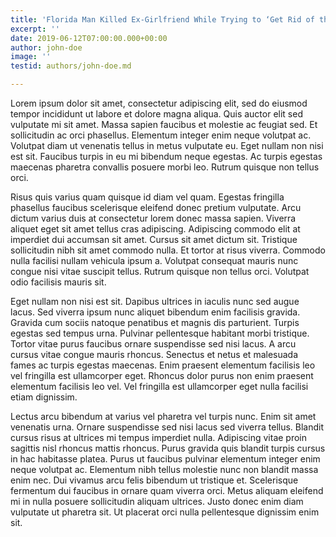 ```yaml
---
title: 'Florida Man Killed Ex-Girlfriend While Trying to ‘Get Rid of the Devil'' '
excerpt: ''
date: 2019-06-12T07:00:00.000+00:00
author: john-doe
image: ''
testid: authors/john-doe.md

---
```

Lorem ipsum dolor sit amet, consectetur adipiscing elit, sed do eiusmod tempor incididunt ut labore et dolore magna aliqua. Quis auctor elit sed vulputate mi sit amet. Massa sapien faucibus et molestie ac feugiat sed. Et sollicitudin ac orci phasellus. Elementum integer enim neque volutpat ac. Volutpat diam ut venenatis tellus in metus vulputate eu. Eget nullam non nisi est sit. Faucibus turpis in eu mi bibendum neque egestas. Ac turpis egestas maecenas pharetra convallis posuere morbi leo. Rutrum quisque non tellus orci.

Risus quis varius quam quisque id diam vel quam. Egestas fringilla phasellus faucibus scelerisque eleifend donec pretium vulputate. Arcu dictum varius duis at consectetur lorem donec massa sapien. Viverra aliquet eget sit amet tellus cras adipiscing. Adipiscing commodo elit at imperdiet dui accumsan sit amet. Cursus sit amet dictum sit. Tristique sollicitudin nibh sit amet commodo nulla. Et tortor at risus viverra. Commodo nulla facilisi nullam vehicula ipsum a. Volutpat consequat mauris nunc congue nisi vitae suscipit tellus. Rutrum quisque non tellus orci. Volutpat odio facilisis mauris sit.

Eget nullam non nisi est sit. Dapibus ultrices in iaculis nunc sed augue lacus. Sed viverra ipsum nunc aliquet bibendum enim facilisis gravida. Gravida cum sociis natoque penatibus et magnis dis parturient. Turpis egestas sed tempus urna. Pulvinar pellentesque habitant morbi tristique. Tortor vitae purus faucibus ornare suspendisse sed nisi lacus. A arcu cursus vitae congue mauris rhoncus. Senectus et netus et malesuada fames ac turpis egestas maecenas. Enim praesent elementum facilisis leo vel fringilla est ullamcorper eget. Rhoncus dolor purus non enim praesent elementum facilisis leo vel. Vel fringilla est ullamcorper eget nulla facilisi etiam dignissim.

Lectus arcu bibendum at varius vel pharetra vel turpis nunc. Enim sit amet venenatis urna. Ornare suspendisse sed nisi lacus sed viverra tellus. Blandit cursus risus at ultrices mi tempus imperdiet nulla. Adipiscing vitae proin sagittis nisl rhoncus mattis rhoncus. Purus gravida quis blandit turpis cursus in hac habitasse platea. Purus ut faucibus pulvinar elementum integer enim neque volutpat ac. Elementum nibh tellus molestie nunc non blandit massa enim nec. Dui vivamus arcu felis bibendum ut tristique et. Scelerisque fermentum dui faucibus in ornare quam viverra orci. Metus aliquam eleifend mi in nulla posuere sollicitudin aliquam ultrices. Justo donec enim diam vulputate ut pharetra sit. Ut placerat orci nulla pellentesque dignissim enim sit.